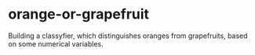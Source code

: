 # orange-or-grapefruit
Building a classyfier, which distinguishes oranges from grapefruits, based on some numerical variables.
